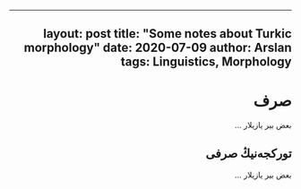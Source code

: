 <div dir="rtl">

---
layout: post
title: "Some notes about Turkic morphology"
date: 2020-07-09
author: Arslan
tags: Linguistics, Morphology
---

# صرف

بعض بیر یازیلار ...

## تورکجه‌نیڭ صرفی

بعض بیر یازیلار ...

</div>
